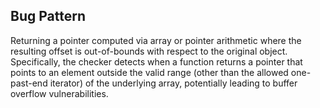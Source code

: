 ## Bug Pattern

Returning a pointer computed via array or pointer arithmetic where the resulting offset is out-of-bounds with respect to the original object. Specifically, the checker detects when a function returns a pointer that points to an element outside the valid range (other than the allowed one-past-end iterator) of the underlying array, potentially leading to buffer overflow vulnerabilities.
